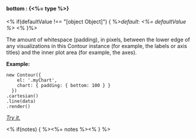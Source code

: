 #### **bottom** : {<%= type %>}

<% if(defaultValue !== "[object Object]") { %>*default: <%= defaultValue %>* <% }%>

The amount of whitespace (padding), in pixels, between the lower edge of any visualizations in this Contour instance (for example, the labels or axis titles) and the inner plot area (for example, the axes).

**Example:**

    new Contour({
        el: '.myChart',
        chart: { padding: { bottom: 100 } }
      })
    .cartesian()
    .line(data)
    .render()

*[Try it.](http://jsfiddle.net/gh/get/library/pure/forio/contour/tree/master/src/documentation/fiddle/config.chart.padding.bottom/)*

<% if(notes) { %><%= notes %><% } %>

